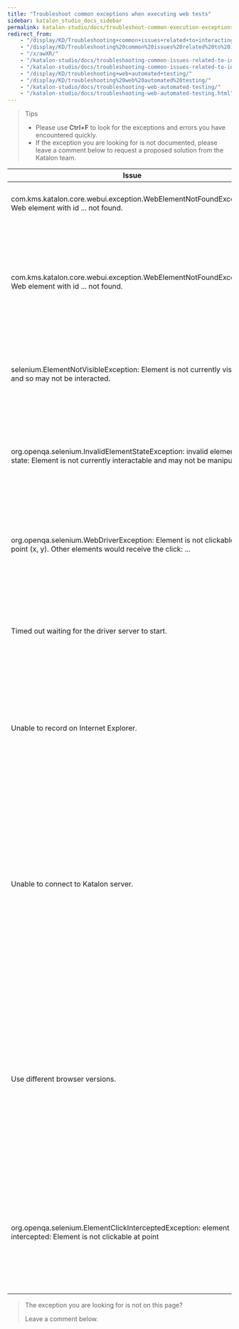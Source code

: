 ```yaml
---
title: "Troubleshoot common exceptions when executing web tests"
sidebar: katalon_studio_docs_sidebar
permalink: katalon-studio/docs/troubleshoot-common-execution-exceptions-web-test.html
redirect_from:
    - "/display/KD/Troubleshooting+common+issues+related+to+interacting+with+an+element/"
    - "/display/KD/Troubleshooting%20common%20issues%20related%20to%20interacting%20with%20an%20element/"
    - "/x/awXR/"
    - "/katalon-studio/docs/troubleshooting-common-issues-related-to-interacting-with-an-element/"
    - "/katalon-studio/docs/troubleshooting-common-issues-related-to-interacting-with-an-element.html"
    - "/display/KD/troubleshooting+web+automated+testing/"
    - "/display/KD/troubleshooting%20web%20automated%20testing/"
    - "/katalon-studio/docs/troubleshooting-web-automated-testing/"
    - "/katalon-studio/docs/troubleshooting-web-automated-testing.html"
---
```


> Tips
>
>* Please use **Ctrl+F** to look for the exceptions and errors you have encountered quickly.
>* If the exception you are looking for is not documented, please leave a comment below to request a proposed solution from the Katalon team.

<table>
<thead>
<tr>
<th>Issue</th>
<th>Solution</th>
</tr>
</thead>
<tbody>
<tr>
<td>com.kms.katalon.core.webui.exception.WebElementNotFoundException: Web element with id ... not found.</td>
<td>
<p>Update WebDriver via the Katalon tool:</p>
On the main toolbar, select <strong>Tool &gt;&nbsp;Update WebDrivers&nbsp;&gt; select the corresponding browser in the drop-down list.</strong></td>
</tr>
<tr>
<td>com.kms.katalon.core.webui.exception.WebElementNotFoundException: Web element with id ... not found.</td>
<td>
<p>Try one of the following solutions to resolve the issue:</p>
<ol>
<li>Correct the element's XPath locator.
<ul>
<li>Open your page using Chrome.</li>
<li>Right-click on your desired test object &gt;&nbsp;select <strong>Inspect</strong>.</li>
<li>In the <strong>Elements</strong> tab of <strong>DevTool</strong>, right-click on your target object and select <strong>Copy</strong> &gt;&nbsp;<strong>Copy XPath</strong>.</li>
<li>Open your test object in Katalon Studio &gt;&nbsp;update XPath property with the copied value.</li>
</ul>
</li>
<li>You can also try optimizing your Test Object properties by referring to this document here:<a href="https://docs.katalon.com/katalon-studio/docs/optimizing-object-identification-and-tools.html"> Optimize object identification and tools.</a></li>
</ol>
</td>
</tr>
<tr>
<td>selenium.ElementNotVisibleException: Element is not currently visible and so may not be interacted.</td>
<td>Add the <code>Wait For Element Visible</code> keyword before the one having this issue. To learn more about the <code>Wait For Element Visible</code> keyword, you can refer to this document here: <a href="https://docs.katalon.com/katalon-studio/docs/webui-wait-for-element-visible.html"> [WebUI] Wait For Element Visible</a>. For example:
<pre><code>WebUI.openBrowser('http://demoaut.katalon.com')
WebUI.waitForElementVisible(findtestObject('btn_Login'),30)<br />WebUI.click(findTestObject('btn_Login'))</code></pre>
</td>
</tr>
<tr>
<td>org.openqa.selenium.InvalidElementStateException: invalid element state: Element is not currently interactable and may not be manipulated.</td>
<td>
<p>Try one of the following solutions to resolve the issue:</p>
<ol>
<li>Wait until the element is visible.</li>
<li>Set a value directly using Javascript.</li>
</ol>
<pre><code>import com.kms.katalon.core.webui.common.WebUiCommonHelper
WebElement element = WebUiCommonHelper.findWebElement(findTestObject('your/object'),30)<br />WebUI.executeJavaScript("arguments[0].value='Your Value'", Arrays.asList(element))</code></pre>
</td>
</tr>
<tr>
<td>org.openqa.selenium.WebDriverException: Element is not clickable at point (x, y). Other elements would receive the click: ...</td>
<td>
<p>Click on the element using the <code>Execute Javascript</code> keyword instead. To learn more about the <code>Javascript</code> keyowrd, you can refer to this document here: <a href="https://docs.katalon.com/katalon-studio/docs/webui-execute-javascript.html#description-"> [WebUI] Execute JavaScript</a>. For example:</p>
<pre><code>import com.kms.katalon.core.webui.common.WebUiCommonHelper
WebElement element = WebUiCommonHelper.findWebElement(findTestObject('your/object'),30)<br />WebUI.executeJavaScript("arguments[0].click", Arrays.asList(element))</code></pre>
</td>
</tr>
<tr>
<td>Timed out waiting for the driver server to start.</td>
<td>
<ul>
<li>Download the correct Edge driver from the Microsoft website here:&nbsp;<a href="https://developer.microsoft.com/en-us/microsoft-edge/tools/webdriver/">Microsoft Edge Driver </a>based on your OS build (Go to&nbsp;<strong>Start</strong>&nbsp;&gt;&nbsp;<strong>Settings</strong>&nbsp;&gt;&nbsp;<strong>System</strong>&nbsp;&gt;&nbsp;<strong>About</strong>&nbsp;and locate the number next to OS Build on the screen).</li>
<li>Copy downloaded Edge driver and replace it in existing edgedriver&nbsp;folder of Katalon Studio. For example:&nbsp;<strong>C:\\Katalon\_Studio\_Windows_64-4.8\\configuration\\resources\\drivers\\edgedriver</strong></li>
</ul>
</td>
</tr>
<tr>
<td>Unable to record on Internet Explorer.</td>
<td>
<ul>
<li>Open Internet Explorer, select the <strong>Tools</strong> button, and then select <strong> Manage add-ons</strong>.</li>
<li>Under <strong>Show</strong>, select <strong>All add-ons</strong>.</li>
<li>Select the <strong>RecorderExtension.RecorderBHO</strong> add-on, <strong>Enable,</strong> and then select <strong>Close</strong>. <p style="text-align: center;"><a class="pop"><img src="https://github.com/katalon-studio/docs-images/raw/master/katalon-studio/docs/troubleshooting-web-automated-testing/image2017-10-27-163A293A17.png" alt="Select the RecorderExtension.RecorderBHO add-on" width="70%"></a><br><em>Click the image to enlarge it.</em></p></li>
</ul>
</td>
</tr>
<tr>
<td>Unable to connect to Katalon server.</td>
<td>
<p>Allow the following .exe files to communicate through Windows Firewall. To learn more about allowing apps through Windows Firewall, you can refer to the Microsoft document here: <a href="https://support.microsoft.com/en-us/windows/risks-of-allowing-apps-through-windows-defender-firewall-654559af-3f54-3dcf-349f-71ccd90bcc5c">Risks of allowing apps through Windows Defender Firewall</a>.</p>
<ul>
<li>geckodriver.exe</li>
<li>chromedriver.exe</li>
<li>iedriverserver.exe</li>
</ul>
<p>These executable files can be located in: <strong>&lt;Katalon Studio folder&gt;\\configuration\\resources\\drivers</strong>.</p>
<p style="text-align: center;"><a class="pop"><img src="https://github.com/katalon-studio/docs-images/raw/master/katalon-studio/docs/troubleshooting-web-automated-testing/Screen-Shot-2018-04-24-at-13.51.51.png" alt="Allowing chromedriver.exe through Window FireWal" width="80%"></a><br><em>Click the image to enlarge it.</em></p><p style="text-align: center;"><a class="pop"><img src="https://github.com/katalon-studio/docs-images/raw/master/katalon-studio/docs/troubleshooting-web-automated-testing/Screen-Shot-2018-04-24-at-13.51.41.png" alt="" width="80%"></a><br><em>Click the image to enlarge it.</em></p>
<p>You may also need to add Google Chrome (chrome.exe) and Firefox (firefox.exe) in the worst case if your current Windows Firewall blocks them as well.</p>
</td>
</tr>
<tr>
<td>Use different browser versions.</td>
<td>In case you want Katalon Studio to use different versions besides the currently installed version, there are two ways to do it:
<p>1. Use custom keywords. Follow these steps:</p>
<ul>
<li>The browser&nbsp;instances you wish to use should be installed on your machine first.</li>
<li>Create a custom keyword&nbsp;to open the browser. Press <strong>Ctrl + Shift + O</strong> to automatically import necessary packages. To learn more about creating a custom keyword, you can refer to this document here: <a href="https://docs.katalon.com/katalon-studio/docs/introduction-to-custom-keywords.html#create-a-custom-keyword">Introduction to Custom Keyword</a>.</li>
<li><details><summary>For example</summary>
<pre><code>package com.example
import org.openqa.selenium.WebDriver
import org.openqa.selenium.chrome.ChromeDriver
import org.openqa.selenium.chrome.ChromeOptions
import org.openqa.selenium.firefox.FirefoxDriver
import com.kms.katalon.core.annotation.Keyword
import com.kms.katalon.core.webui.driver.DriverFactory
public class WebUICustomKeywords {
&nbsp;@Keyword
&nbsp;def openFirefoxBrowser(String firefoxPath, String firefoxDriver) {
 //Set path to Firefox version
 System.setProperty("webdriver.firefox.bin", firefoxPath)
 //Set path to Firefox driver: \configuration\resources\drivers\firefox_win64\geckodriver.exe
 System.setProperty("webdriver.gecko.driver", firefoxDriver)
 WebDriver driver = new FirefoxDriver()
 DriverFactory.changeWebDriver(driver)
&nbsp;}
&nbsp;@Keyword
&nbsp;def openChromeBrowser(String chromeDriverPath, String chromePath)
&nbsp;{
//Set path to chromedriver driver: \configuration\resources\drivers\chrome_win32\chromedriver.exe
 System.setProperty("webdriver.chrome.driver", chromeDriverPath)
 ChromeOptions options = new ChromeOptions()
 //Set path to Chrome binary
 options.setBinary(chromePath)
 WebDriver driver = new ChromeDriver(options)
 DriverFactory.changeWebDriver(driver)
&nbsp;}
}</code></pre>
</details></li>
<li>In a test case, use this custom keyword instead of the<code>&nbsp;Open Browser&nbsp;</code>keyword.</li>
<li><details><summary>For example</summary>
<pre><code>CustomKeywords.'com.example.WebUICustomKeywords.openFirefoxBrowser'('C:\\Program Files\\Mozilla Firefox 52\\firefox.exe',
&nbsp;'C:\\5.4\\Katalon Studio Windows 64\\configuration\\resources\\drivers\\firefox_win64\\geckodriver.exe')
WebUI.navigateToUrl(GlobalVariable.G_SiteURL)
WebUI.click(findTestObject('Page_CuraHomepage/btn_MakeAppointment'))</code></pre>
</details></li>
</ul>
1. Downgrade browser version: Another approach is to downgrade your current browser's version to a version you want. If you want to use a very old version of your current browser, you may need to downgrade or upgrade browser drivers as well as Selenium WebDriver, you can refer to this document here: <a href="https://docs.katalon.com/katalon-studio/docs/upgrade-or-downgrade-webdrivers.html">Update or Downgrade WebDrivers</a>.</td>
</tr>
<tr>
<td>org.openqa.selenium.ElementClickInterceptedException: element click intercepted: Element is not clickable at point</td>
<td>
<p>1.&nbsp;If the test case fails because there is another object covering the target element, for example, a pop-up dialog, you can add actions to remove the object before the <strong>Click </strong>action.</p>
<p>2. From Katalon version 8.2.0 onwards, if the <strong>Default wait for element timeout</strong> setting is not long enough for Katalon to click on the target element behind an overlay, you can add the <code>WebUI.waitForElementClickable</code> keyword before the <strong>Click</strong> action. To learn more about using the <code>WebUI.waitForElementClickable</code> keyword, you can refer to this document here:&nbsp;<a href="https://docs.katalon.com/katalon-studio/docs/webui-wait-for-element-clickable.html#description">[WebUI] Wait For Element Clickable.</a></p>
&nbsp;</td>
</tr>
</tbody>
</table>


> The exception you are looking for is not on this page?
>
> Leave a comment below.
